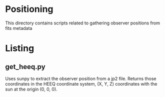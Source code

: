 # Positioning
This directory contains scripts related to gathering observer positions
from fits metadata

# Listing
## get\_heeq.py
Uses sunpy to extract the observer position from a jp2 file.
Returns those coordinates in the HEEQ coordinate system, (X, Y, Z) coordinates with the sun at the origin (0, 0, 0).

